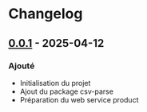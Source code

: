 # Changelog

## [0.0.1] - 2025-04-12
### Ajouté
- Initialisation du projet
- Ajout du package csv-parse
- Préparation du web service product

[0.0.1]: https://github.com/Massi-97/restaurant-api/commit/3a847f183a97b8e8826998b883b4709f14245fc8